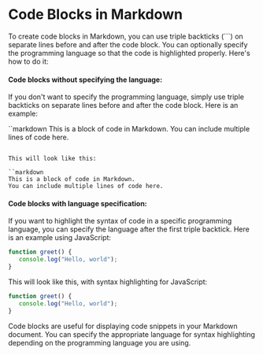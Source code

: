 # Code Blocks in Markdown

To create code blocks in Markdown, you can use triple backticks (```) on separate lines before and after the code block. You can optionally specify the programming language so that the code is highlighted properly. Here's how to do it:

#### Code blocks without specifying the language:

If you don't want to specify the programming language, simply use triple backticks on separate lines before and after the code block. Here is an example:

``markdown
This is a block of code in Markdown.
You can include multiple lines of code here.
```

This will look like this:

``markdown
This is a block of code in Markdown.
You can include multiple lines of code here.
```

#### Code blocks with language specification:

If you want to highlight the syntax of code in a specific programming language, you can specify the language after the first triple backtick. Here is an example using JavaScript:

```javascript
function greet() {
   console.log("Hello, world");
}
```

This will look like this, with syntax highlighting for JavaScript:

```javascript
function greet() {
   console.log("Hello, world");
}
```

Code blocks are useful for displaying code snippets in your Markdown document. You can specify the appropriate language for syntax highlighting depending on the programming language you are using.